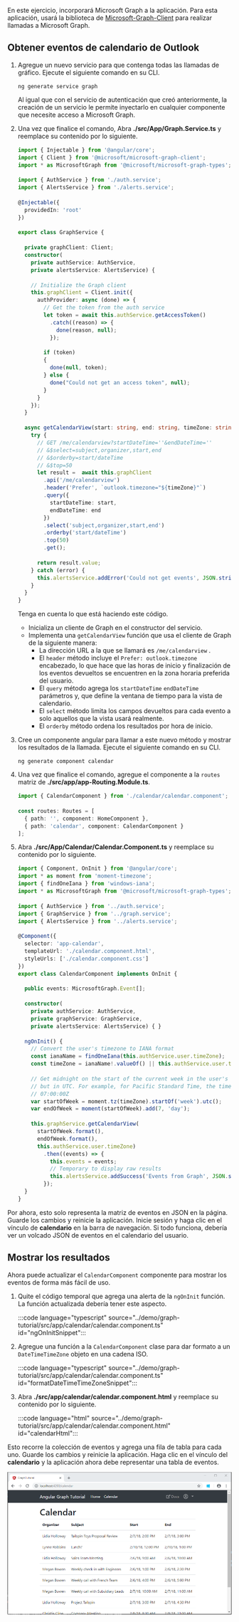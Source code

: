 <!-- markdownlint-disable MD002 MD041 -->

En este ejercicio, incorporará Microsoft Graph a la aplicación. Para esta aplicación, usará la biblioteca de [Microsoft-Graph-Client](https://github.com/microsoftgraph/msgraph-sdk-javascript) para realizar llamadas a Microsoft Graph.

## <a name="get-calendar-events-from-outlook"></a>Obtener eventos de calendario de Outlook

1. Agregue un nuevo servicio para que contenga todas las llamadas de gráfico. Ejecute el siguiente comando en su CLI.

    ```Shell
    ng generate service graph
    ```

    Al igual que con el servicio de autenticación que creó anteriormente, la creación de un servicio le permite inyectarlo en cualquier componente que necesite acceso a Microsoft Graph.

1. Una vez que finalice el comando, Abra **./src/App/Graph.Service.ts** y reemplace su contenido por lo siguiente.

    ```typescript
    import { Injectable } from '@angular/core';
    import { Client } from '@microsoft/microsoft-graph-client';
    import * as MicrosoftGraph from '@microsoft/microsoft-graph-types';

    import { AuthService } from './auth.service';
    import { AlertsService } from './alerts.service';

    @Injectable({
      providedIn: 'root'
    })

    export class GraphService {

      private graphClient: Client;
      constructor(
        private authService: AuthService,
        private alertsService: AlertsService) {

        // Initialize the Graph client
        this.graphClient = Client.init({
          authProvider: async (done) => {
            // Get the token from the auth service
            let token = await this.authService.getAccessToken()
              .catch((reason) => {
                done(reason, null);
              });

            if (token)
            {
              done(null, token);
            } else {
              done("Could not get an access token", null);
            }
          }
        });
      }

      async getCalendarView(start: string, end: string, timeZone: string): Promise<MicrosoftGraph.Event[]> {
        try {
          // GET /me/calendarview?startDateTime=''&endDateTime=''
          // &$select=subject,organizer,start,end
          // &$orderby=start/dateTime
          // &$top=50
          let result =  await this.graphClient
            .api('/me/calendarview')
            .header('Prefer', `outlook.timezone="${timeZone}"`)
            .query({
              startDateTime: start,
              endDateTime: end
            })
            .select('subject,organizer,start,end')
            .orderby('start/dateTime')
            .top(50)
            .get();

          return result.value;
        } catch (error) {
          this.alertsService.addError('Could not get events', JSON.stringify(error, null, 2));
        }
      }
    }
    ```

    Tenga en cuenta lo que está haciendo este código.

    - Inicializa un cliente de Graph en el constructor del servicio.
    - Implementa una `getCalendarView` función que usa el cliente de Graph de la siguiente manera:
      - La dirección URL a la que se llamará es `/me/calendarview` .
      - El `header` método incluye el `Prefer: outlook.timezone` encabezado, lo que hace que las horas de inicio y finalización de los eventos devueltos se encuentren en la zona horaria preferida del usuario.
      - El `query` método agrega los `startDateTime` `endDateTime` parámetros y, que define la ventana de tiempo para la vista de calendario.
      - El `select` método limita los campos devueltos para cada evento a solo aquellos que la vista usará realmente.
      - El `orderby` método ordena los resultados por hora de inicio.

1. Cree un componente angular para llamar a este nuevo método y mostrar los resultados de la llamada. Ejecute el siguiente comando en su CLI.

    ```Shell
    ng generate component calendar
    ```

1. Una vez que finalice el comando, agregue el componente a la `routes` matriz de **./src/app/app-Routing.Module.ts**.

    ```typescript
    import { CalendarComponent } from './calendar/calendar.component';

    const routes: Routes = [
      { path: '', component: HomeComponent },
      { path: 'calendar', component: CalendarComponent }
    ];
    ```

1. Abra **./src/App/Calendar/Calendar.Component.ts** y reemplace su contenido por lo siguiente.

    ```typescript
    import { Component, OnInit } from '@angular/core';
    import * as moment from 'moment-timezone';
    import { findOneIana } from 'windows-iana';
    import * as MicrosoftGraph from '@microsoft/microsoft-graph-types';

    import { AuthService } from '../auth.service';
    import { GraphService } from '../graph.service';
    import { AlertsService } from '../alerts.service';

    @Component({
      selector: 'app-calendar',
      templateUrl: './calendar.component.html',
      styleUrls: ['./calendar.component.css']
    })
    export class CalendarComponent implements OnInit {

      public events: MicrosoftGraph.Event[];

      constructor(
        private authService: AuthService,
        private graphService: GraphService,
        private alertsService: AlertsService) { }

      ngOnInit() {
        // Convert the user's timezone to IANA format
        const ianaName = findOneIana(this.authService.user.timeZone);
        const timeZone = ianaName!.valueOf() || this.authService.user.timeZone;

        // Get midnight on the start of the current week in the user's timezone,
        // but in UTC. For example, for Pacific Standard Time, the time value would be
        // 07:00:00Z
        var startOfWeek = moment.tz(timeZone).startOf('week').utc();
        var endOfWeek = moment(startOfWeek).add(7, 'day');

        this.graphService.getCalendarView(
          startOfWeek.format(),
          endOfWeek.format(),
          this.authService.user.timeZone)
            .then((events) => {
              this.events = events;
              // Temporary to display raw results
              this.alertsService.addSuccess('Events from Graph', JSON.stringify(events, null, 2));
            });
      }
    }
    ```

Por ahora, esto solo representa la matriz de eventos en JSON en la página. Guarde los cambios y reinicie la aplicación. Inicie sesión y haga clic en el vínculo de **calendario** en la barra de navegación. Si todo funciona, debería ver un volcado JSON de eventos en el calendario del usuario.

## <a name="display-the-results"></a>Mostrar los resultados

Ahora puede actualizar el `CalendarComponent` componente para mostrar los eventos de forma más fácil de uso.

1. Quite el código temporal que agrega una alerta de la `ngOnInit` función. La función actualizada debería tener este aspecto.

    :::code language="typescript" source="../demo/graph-tutorial/src/app/calendar/calendar.component.ts" id="ngOnInitSnippet":::

1. Agregue una función a la `CalendarComponent` clase para dar formato a un `DateTimeTimeZone` objeto en una cadena ISO.

    :::code language="typescript" source="../demo/graph-tutorial/src/app/calendar/calendar.component.ts" id="formatDateTimeTimeZoneSnippet":::

1. Abra **./src/app/calendar/calendar.component.html** y reemplace su contenido por lo siguiente.

    :::code language="html" source="../demo/graph-tutorial/src/app/calendar/calendar.component.html" id="calendarHtml":::

Esto recorre la colección de eventos y agrega una fila de tabla para cada uno. Guarde los cambios y reinicie la aplicación. Haga clic en el vínculo del **calendario** y la aplicación ahora debe representar una tabla de eventos.

![Captura de pantalla de la tabla de eventos](./images/add-msgraph-01.png)
